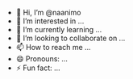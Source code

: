 - 👋 Hi, I’m @naanimo
- 👀 I’m interested in ...
- 🌱 I’m currently learning ...
- 💞️ I’m looking to collaborate on ...
- 📫 How to reach me ...
- 😄 Pronouns: ...
- ⚡ Fun fact: ...

<!---
naanimo/naanimo is a ✨ special ✨ repository because its `README.md` (this file) appears on your GitHub profile.
You can click the Preview link to take a look at your changes.
--->
